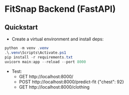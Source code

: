 # FitSnap Backend (FastAPI)

## Quickstart

- Create a virtual environment and install deps:

```powershell
python -m venv .venv
.\.venv\Scripts\Activate.ps1
pip install -r requirements.txt
uvicorn main:app --reload --port 8000
```

- Test:
  - GET http://localhost:8000/
  - POST http://localhost:8000/predict-fit {"chest": 92}
  - GET http://localhost:8000/clothing
